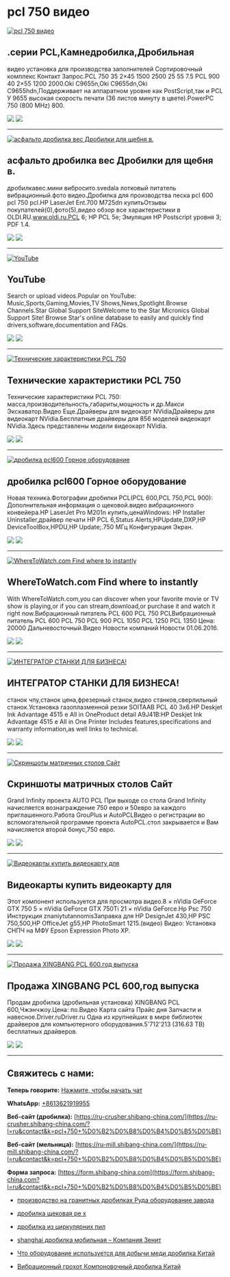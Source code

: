 # pcl 750 видео

<a href="https://swt.shibang-china.com/?l=ru&img&k=pcl+750+%D0%B2%D0%B8%D0%B4%D0%B5%D0%BE" target="_blank">![pcl 750 видео](http://static.shibang-china.com/all-800x300/176.jpg)</a>

## .серии PCL,Камнедробилка,Дробильная
видео установка для производства заполнителей Сортировочный комплекс Контакт Запрос.PCL 750 35 2×45 1500 2500 25 55 7.5 PCL 900 40 2×55 1200 2000.Oki C9655n,Oki C9655dn,Oki C9655hdn,Поддерживает на аппаратном уровне как PostScript,так и PCL У 9655 высокая скорость печати (36 листов минуту в цвете).PowerPC 750 (800 MHz) 800.


<a href="https://whatsapp.shibangsoft.com/WhatsApp.php" target="_blank" title="WhatsApp">![](http://static.shibang-china.com/icon/whatsapp.png)</a> <a href="https://swt.shibang-china.com/?l=ru&icon&k=pcl+750+%D0%B2%D0%B8%D0%B4%D0%B5%D0%BE" target="_blank">![](http://static.shibang-china.com/icon/chat-ru.png)</a>

---

<a href="https://swt.shibang-china.com/?l=ru&img&k=pcl+750+%D0%B2%D0%B8%D0%B4%D0%B5%D0%BE" target="_blank">![асфальто дробилка вес Дробилки для щебня в.](http://static.shibang-china.com/all-800x300/1012.jpg)</a>

## асфальто дробилка вес Дробилки для щебня в.
дробилкавес.мини вибросито.svedala лотковый питатель вибрационный.фото видео.Дробилка для производства песка pcl 600 pcl 750 pcl.HP LaserJet Ent.700 M725dn купитьОтзывы покупателей(0),фото(5),видео обзор все характеристики в OLDI.RU.www.oldi.ru.PCL 6; HP PCL 5e; Эмуляция HP Postscript уровня 3; PDF 1.4.


<a href="https://whatsapp.shibangsoft.com/WhatsApp.php" target="_blank" title="WhatsApp">![](http://static.shibang-china.com/icon/whatsapp.png)</a> <a href="https://swt.shibang-china.com/?l=ru&icon&k=pcl+750+%D0%B2%D0%B8%D0%B4%D0%B5%D0%BE" target="_blank">![](http://static.shibang-china.com/icon/chat-ru.png)</a>

---

<a href="https://swt.shibang-china.com/?l=ru&img&k=pcl+750+%D0%B2%D0%B8%D0%B4%D0%B5%D0%BE" target="_blank">![YouTube](http://static.shibang-china.com/all-800x300/174.jpg)</a>

## YouTube
Search or upload videos.Popular on YouTube: Music,Sports,Gaming,Movies,TV Shows,News,Spotlight.Browse Channels.Star Global Support SiteWelcome to the Star Micronics Global Support Site! Browse Star's online database to easily and quickly find drivers,software,documentation and FAQs.


<a href="https://whatsapp.shibangsoft.com/WhatsApp.php" target="_blank" title="WhatsApp">![](http://static.shibang-china.com/icon/whatsapp.png)</a> <a href="https://swt.shibang-china.com/?l=ru&icon&k=pcl+750+%D0%B2%D0%B8%D0%B4%D0%B5%D0%BE" target="_blank">![](http://static.shibang-china.com/icon/chat-ru.png)</a>

---

<a href="https://swt.shibang-china.com/?l=ru&img&k=pcl+750+%D0%B2%D0%B8%D0%B4%D0%B5%D0%BE" target="_blank">![Технические характеристики PCL 750](http://static.shibang-china.com/all-800x300/175.jpg)</a>

## Технические характеристики PCL 750
Технические характеристики PCL 750: масса,производительность,габариты,мощность и др.Макси Экскаватор.Видео Ещe.Драйверы для видеокарт NVidiaДрайверы для видеокарт NVidia.Бесплатные драйверы для 856 моделей видеокарт NVidia.Здесь представлены модели видеокарт NVidia.


<a href="https://whatsapp.shibangsoft.com/WhatsApp.php" target="_blank" title="WhatsApp">![](http://static.shibang-china.com/icon/whatsapp.png)</a> <a href="https://swt.shibang-china.com/?l=ru&icon&k=pcl+750+%D0%B2%D0%B8%D0%B4%D0%B5%D0%BE" target="_blank">![](http://static.shibang-china.com/icon/chat-ru.png)</a>

---

<a href="https://swt.shibang-china.com/?l=ru&img&k=pcl+750+%D0%B2%D0%B8%D0%B4%D0%B5%D0%BE" target="_blank">![дробилка pcl600 Горное оборудование](http://static.shibang-china.com/all-800x300/902.jpg)</a>

## дробилка pcl600 Горное оборудование
Новая техника.Фотографии дробилки PCL(PCL 600,PCL 750,PCL 900): Дополнительная информация о щековой.видео вибрационного конвейера.HP LaserJet Pro M201n купить,ценаWindows: HP Installer Uninstaller,драйвер печати HP PCL 6,Status Alerts,HPUpdate,DXP,HP DeviceToolBox,HPDU,HP Update;.750 МГц Конфигурация Экран.


<a href="https://whatsapp.shibangsoft.com/WhatsApp.php" target="_blank" title="WhatsApp">![](http://static.shibang-china.com/icon/whatsapp.png)</a> <a href="https://swt.shibang-china.com/?l=ru&icon&k=pcl+750+%D0%B2%D0%B8%D0%B4%D0%B5%D0%BE" target="_blank">![](http://static.shibang-china.com/icon/chat-ru.png)</a>

---

<a href="https://swt.shibang-china.com/?l=ru&img&k=pcl+750+%D0%B2%D0%B8%D0%B4%D0%B5%D0%BE" target="_blank">![WhereToWatch.com Find where to instantly](http://static.shibang-china.com/all-800x300/188.jpg)</a>

## WhereToWatch.com Find where to instantly
With WhereToWatch.com,you can discover when your favorite movie or TV show is playing,or if you can stream,download,or purchase it and watch it right now.Вибрационный питатель PCL 600 PCL 750 PCLВибрационный питатель PCL 600 PCL 750 PCL 900 PCL 1050 PCL 1250 PCL 1350 Цена: 20000 Дальневосточный.Видео Новости компаний Новости 01.06.2016.


<a href="https://whatsapp.shibangsoft.com/WhatsApp.php" target="_blank" title="WhatsApp">![](http://static.shibang-china.com/icon/whatsapp.png)</a> <a href="https://swt.shibang-china.com/?l=ru&icon&k=pcl+750+%D0%B2%D0%B8%D0%B4%D0%B5%D0%BE" target="_blank">![](http://static.shibang-china.com/icon/chat-ru.png)</a>

---

<a href="https://swt.shibang-china.com/?l=ru&img&k=pcl+750+%D0%B2%D0%B8%D0%B4%D0%B5%D0%BE" target="_blank">![ИНТЕГРАТОР СТАНКИ ДЛЯ БИЗНЕСА!](http://static.shibang-china.com/all-800x300/966.jpg)</a>

## ИНТЕГРАТОР СТАНКИ ДЛЯ БИЗНЕСА!
станок чпу,станок цена,фрезерный станок,видео станков,сверлильный станок.Установка газоплазменной резки SOITAAB PCL 40 3х6.HP Deskjet Ink Advantage 4515 e All in OneProduct detail A9J41B:HP Deskjet Ink Advantage 4515 e All in One Printer Includes features,specifications and warranty information,as well links to technical.


<a href="https://whatsapp.shibangsoft.com/WhatsApp.php" target="_blank" title="WhatsApp">![](http://static.shibang-china.com/icon/whatsapp.png)</a> <a href="https://swt.shibang-china.com/?l=ru&icon&k=pcl+750+%D0%B2%D0%B8%D0%B4%D0%B5%D0%BE" target="_blank">![](http://static.shibang-china.com/icon/chat-ru.png)</a>

---

<a href="https://swt.shibang-china.com/?l=ru&img&k=pcl+750+%D0%B2%D0%B8%D0%B4%D0%B5%D0%BE" target="_blank">![Скриншоты матричных столов Сайт](http://static.shibang-china.com/all-800x300/983.jpg)</a>

## Скриншоты матричных столов Сайт
Grand Infinity проекта AUTO PCL При выходе со стола Grand Infinity начисляется вознаграждение 750 евро и 50евро за каждого приглашенного.Работа GrouPlus и AutoPCLВидео о регистрации во вспомогательной программе проекта AutoPCL.стол закрывается и Вам начисляется второй бонус,750 евро.


<a href="https://whatsapp.shibangsoft.com/WhatsApp.php" target="_blank" title="WhatsApp">![](http://static.shibang-china.com/icon/whatsapp.png)</a> <a href="https://swt.shibang-china.com/?l=ru&icon&k=pcl+750+%D0%B2%D0%B8%D0%B4%D0%B5%D0%BE" target="_blank">![](http://static.shibang-china.com/icon/chat-ru.png)</a>

---

<a href="https://swt.shibang-china.com/?l=ru&img&k=pcl+750+%D0%B2%D0%B8%D0%B4%D0%B5%D0%BE" target="_blank">![Видеокарты купить видеокарту для](http://static.shibang-china.com/all-800x300/263.jpg)</a>

## Видеокарты купить видеокарту для
Этот компонент используется для просмотра видео.8 × nVidia GeForce GTX 750 5 × nVidia GeForce GTX 750Ti 21 × nVidia GeForce.Hp Psc 750 Инструкция znaniytutannomisЗаправка для HP DesignJet 430,HP PSC 750,500,HP OfficeJet g55,HP PhotoSmart 1215.(видео) Видео: Установка СНПЧ на МФУ Epson Expression Photo XP.


<a href="https://whatsapp.shibangsoft.com/WhatsApp.php" target="_blank" title="WhatsApp">![](http://static.shibang-china.com/icon/whatsapp.png)</a> <a href="https://swt.shibang-china.com/?l=ru&icon&k=pcl+750+%D0%B2%D0%B8%D0%B4%D0%B5%D0%BE" target="_blank">![](http://static.shibang-china.com/icon/chat-ru.png)</a>

---

<a href="https://swt.shibang-china.com/?l=ru&img&k=pcl+750+%D0%B2%D0%B8%D0%B4%D0%B5%D0%BE" target="_blank">![Продажа XINGBANG PCL 600,год выпуска](http://static.shibang-china.com/all-800x300/49.jpg)</a>

## Продажа XINGBANG PCL 600,год выпуска
Продам дробилка (дробильная установка) XINGBANG PCL 600,Чжэнчжоу.Цена: по.Видео Карта сайта Прайс дня Запчасти и навесное.Driver.ruDriver.ru Одна из крупнейших в мире библиотек драйверов для компьютерного оборудования.5'712'213 (316.63 TB) бесплатных драйверов.


<a href="https://whatsapp.shibangsoft.com/WhatsApp.php" target="_blank" title="WhatsApp">![](http://static.shibang-china.com/icon/whatsapp.png)</a> <a href="https://swt.shibang-china.com/?l=ru&icon&k=pcl+750+%D0%B2%D0%B8%D0%B4%D0%B5%D0%BE" target="_blank">![](http://static.shibang-china.com/icon/chat-ru.png)</a>

---
## Свяжитесь с нами:

**Теперь говорите:** [Нажмите, чтобы начать чат](https://swt.shibang-china.com?l=ru&contact&k=pcl+750+%D0%B2%D0%B8%D0%B4%D0%B5%D0%BE)

**WhatsApp:**  [+8613621919955](https://whatsapp.shibangsoft.com/WhatsApp.php)

**Веб-сайт (дробилка):** [https://ru-crusher.shibang-china.com/](https://ru-crusher.shibang-china.com/?l=ru&contact&k=pcl+750+%D0%B2%D0%B8%D0%B4%D0%B5%D0%BE)

**Веб-сайт (мельница):** [https://ru-mill.shibang-china.com/](https://ru-mill.shibang-china.com/?l=ru&contact&k=pcl+750+%D0%B2%D0%B8%D0%B4%D0%B5%D0%BE)

**Форма запроса:** [https://form.shibang-china.com](https://form.shibang-china.com?l=ru&contact&k=pcl+750+%D0%B2%D0%B8%D0%B4%D0%B5%D0%BE)

* [производство на гранитных дробилках Руда оборудование завода](../96/%D0%BF%D1%80%D0%BE%D0%B8%D0%B7%D0%B2%D0%BE%D0%B4%D1%81%D1%82%D0%B2%D0%BE%20%D0%BD%D0%B0%20%D0%B3%D1%80%D0%B0%D0%BD%D0%B8%D1%82%D0%BD%D1%8B%D1%85%20%D0%B4%D1%80%D0%BE%D0%B1%D0%B8%D0%BB%D0%BA%D0%B0%D1%85%20%D0%A0%D1%83%D0%B4%D0%B0%20%D0%BE%D0%B1%D0%BE%D1%80%D1%83%D0%B4%D0%BE%D0%B2%D0%B0%D0%BD%D0%B8%D0%B5%20%D0%B7%D0%B0%D0%B2%D0%BE%D0%B4%D0%B0.md)

* [дробилка щековая pe х](../94/%D0%B4%D1%80%D0%BE%D0%B1%D0%B8%D0%BB%D0%BA%D0%B0%20%D1%89%D0%B5%D0%BA%D0%BE%D0%B2%D0%B0%D1%8F%20pe%20%D1%85.md)

* [дробилка из циркулярних пил](../93/%D0%B4%D1%80%D0%BE%D0%B1%D0%B8%D0%BB%D0%BA%D0%B0%20%D0%B8%D0%B7%20%D1%86%D0%B8%D1%80%D0%BA%D1%83%D0%BB%D1%8F%D1%80%D0%BD%D0%B8%D1%85%20%D0%BF%D0%B8%D0%BB.md)

* [shanghai дробилка мобильная – Компания Зенит](../95/shanghai%20%D0%B4%D1%80%D0%BE%D0%B1%D0%B8%D0%BB%D0%BA%D0%B0%20%D0%BC%D0%BE%D0%B1%D0%B8%D0%BB%D1%8C%D0%BD%D0%B0%D1%8F%20%E2%80%93%20%D0%9A%D0%BE%D0%BC%D0%BF%D0%B0%D0%BD%D0%B8%D1%8F%20%D0%97%D0%B5%D0%BD%D0%B8%D1%82.md)

* [Что оборудование используется для добычи меди дробилка Китай](../94/%D0%A7%D1%82%D0%BE%20%D0%BE%D0%B1%D0%BE%D1%80%D1%83%D0%B4%D0%BE%D0%B2%D0%B0%D0%BD%D0%B8%D0%B5%20%D0%B8%D1%81%D0%BF%D0%BE%D0%BB%D1%8C%D0%B7%D1%83%D0%B5%D1%82%D1%81%D1%8F%20%D0%B4%D0%BB%D1%8F%20%D0%B4%D0%BE%D0%B1%D1%8B%D1%87%D0%B8%20%D0%BC%D0%B5%D0%B4%D0%B8%20%D0%B4%D1%80%D0%BE%D0%B1%D0%B8%D0%BB%D0%BA%D0%B0%20%D0%9A%D0%B8%D1%82%D0%B0%D0%B9.md)

* [Вибрационный грохот Компоновочный дробилка Китай](../96/%D0%92%D0%B8%D0%B1%D1%80%D0%B0%D1%86%D0%B8%D0%BE%D0%BD%D0%BD%D1%8B%D0%B9%20%D0%B3%D1%80%D0%BE%D1%85%D0%BE%D1%82%20%D0%9A%D0%BE%D0%BC%D0%BF%D0%BE%D0%BD%D0%BE%D0%B2%D0%BE%D1%87%D0%BD%D1%8B%D0%B9%20%D0%B4%D1%80%D0%BE%D0%B1%D0%B8%D0%BB%D0%BA%D0%B0%20%D0%9A%D0%B8%D1%82%D0%B0%D0%B9.md)